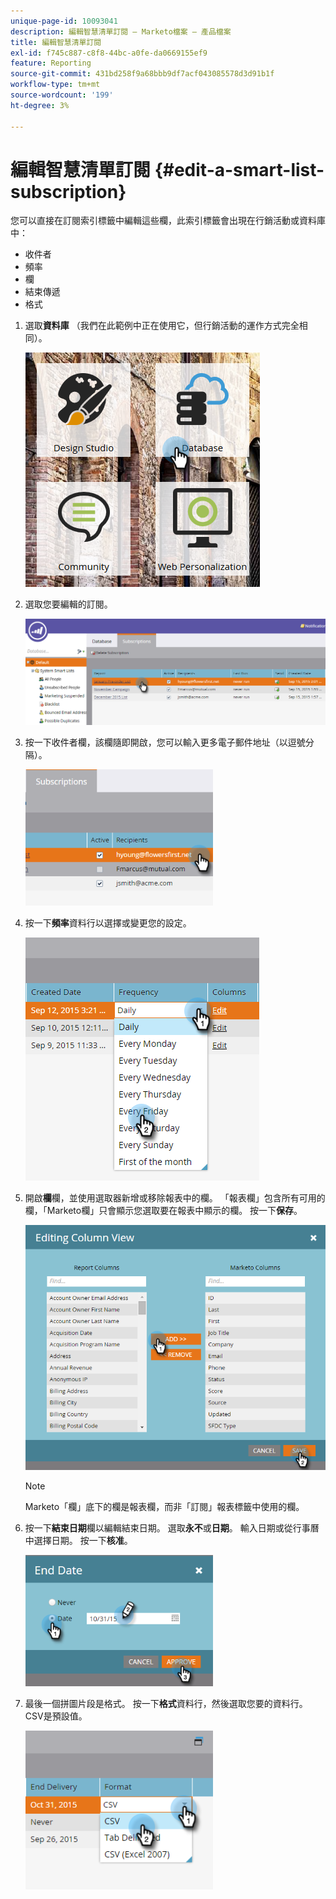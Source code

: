 ```yaml
---
unique-page-id: 10093041
description: 編輯智慧清單訂閱 — Marketo檔案 — 產品檔案
title: 編輯智慧清單訂閱
exl-id: f745c887-c8f8-44bc-a0fe-da0669155ef9
feature: Reporting
source-git-commit: 431bd258f9a68bbb9df7acf043085578d3d91b1f
workflow-type: tm+mt
source-wordcount: '199'
ht-degree: 3%

---
```


# 編輯智慧清單訂閱 {#edit-a-smart-list-subscription}

您可以直接在訂閱索引標籤中編輯這些欄，此索引標籤會出現在行銷活動或資料庫中：

* 收件者
* 頻率
* 欄
* 結束傳遞
* 格式

1. 選取&#x200B;**資料庫** （我們在此範例中正在使用它，但行銷活動的運作方式完全相同）。

   ![](assets/db-1.png)

1. 選取您要編輯的訂閱。

   ![](assets/two.png)

1. 按一下收件者欄，該欄隨即開啟，您可以輸入更多電子郵件地址（以逗號分隔）。

   ![](assets/image2015-9-14-13-3a44-3a14.png)

1. 按一下&#x200B;**頻率**&#x200B;資料行以選擇或變更您的設定。

   ![](assets/image2015-9-14-10-3a30-3a37.png)

1. 開啟&#x200B;**欄**&#x200B;欄，並使用選取器新增或移除報表中的欄。 「報表欄」包含所有可用的欄，「Marketo欄」只會顯示您選取要在報表中顯示的欄。 按一下&#x200B;**保存**。

   ![](assets/image2015-9-14-10-3a59-3a6.png)

   >[!NOTE]
   >
   >Marketo「欄」底下的欄是報表欄，而非「訂閱」報表標籤中使用的欄。

1. 按一下&#x200B;**結束日期**&#x200B;欄以編輯結束日期。 選取&#x200B;**永不**&#x200B;或&#x200B;**日期**。 輸入日期或從行事曆中選擇日期。 按一下&#x200B;**核准**。

   ![](assets/image2015-9-14-11-3a6-3a38.png)

1. 最後一個拼圖片段是格式。 按一下&#x200B;**格式**&#x200B;資料行，然後選取您要的資料行。 CSV是預設值。

   ![](assets/image2015-9-14-11-3a11-3a41.png)

